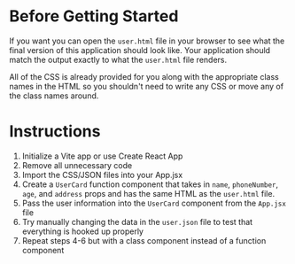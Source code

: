 # Before Getting Started

If you want you can open the `user.html` file in your browser to see what the final version of this application should look like. Your application should match the output exactly to what the `user.html` file renders.

All of the CSS is already provided for you along with the appropriate class names in the HTML so you shouldn't need to write any CSS or move any of the class names around.


# Instructions

1. Initialize a Vite app or use Create React App
2. Remove all unnecessary code
3. Import the CSS/JSON files into your App.jsx
4. Create a `UserCard` function component that takes in `name`, `phoneNumber`, `age`, and `address` props and has the same HTML as the `user.html` file.
5. Pass the user information into the `UserCard` component from the `App.jsx` file
6. Try manually changing the data in the `user.json` file to test that everything is hooked up properly
7. Repeat steps 4-6 but with a class component instead of a function component